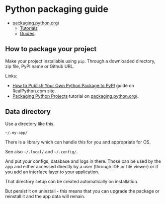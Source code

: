 # Python packaging guide


- [packaging.python.org/](https://packaging.python.org/)
    - [Tutorials](https://packaging.python.org/tutorials/)
    - [Guides](https://packaging.python.org/guides/)


## How to package your project

Make your project installable using `pip`. Through a downloaded directory, zip file, PyPI name or Github URL.

Links:

- [How to Publish Your Own Python Package to PyPI](https://realpython.com/courses/how-to-publish-your-own-python-package-pypi/) guide on RealPython.com site.
- [Packaging Python Projects](https://packaging.python.org/tutorials/packaging-projects/) tutorial on [packaging.python.org/](https://packaging.python.org/).



## Data directory

Use a directory like this.

```
~/.my-app/
```

There is a library which can handle this for you and appropriate for OS.

See also `~/.local/` and `~/.config/`.

And put your configs, database and logs in there. Those can be used by the app and either accessed directly by a user (through IDE or file viewer) or if you add an interface layer to your application.

That directory setup can be created automatically on installation.

But persist it on uninstall - this means that you can upgrade the package or reinstall it and the app data will remain.

